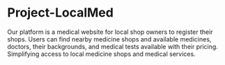 # Project-LocalMed
Our platform is a medical website for local shop owners to register their shops. Users can find nearby medicine shops and available medicines, doctors, their backgrounds, and medical tests available with their pricing. Simplifying access to local medicine shops and medical services.
